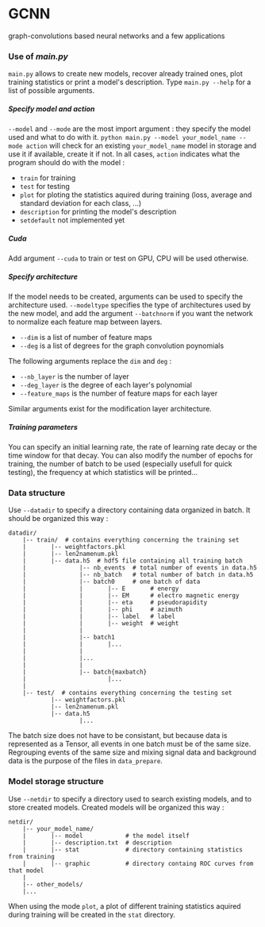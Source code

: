 # GCNN
graph-convolutions based neural networks and a few applications


### Use of _main.py_
`main.py` allows to create new models, recover already trained ones, plot training statistics or print a model's description.
Type `main.py --help` for a list of possible arguments.

##### Specify model and action
`--model` and `--mode` are the most import argument : they specify the model used and what to do with it.
`python main.py --model your_model_name --mode action`
will check for an existing `your_model_name` model in storage and use it if available, create it if not.
In all cases, `action` indicates what the program should do with the model :
- `train` for training
- `test` for testing
- `plot` for ploting the statistics aquired during training (loss, average and standard deviation for each class, ...)
- `description` for printing the model's description
- `setdefault` not implemented yet

##### Cuda
Add argument `--cuda` to train or test on GPU, CPU will be used otherwise.

##### Specify architecture
If the model needs to be created, arguments can be used to specify the architecture used.
`--modeltype` specifies the type of architectures used by the new model, and add the argument `--batchnorm` if you want the network to normalize each feature map between layers. 
- `--dim` is a list of number of feature maps
- `--deg` is a list of degrees for the graph convolution poynomials

The following arguments replace the `dim` and `deg` :
- `--nb_layer` is the number of layer
- `--deg_layer` is the degree of each layer's polynomial
- `--feature_maps` is the number of feature maps for each layer

Similar arguments exist for the modification layer architecture.

##### Training parameters
You can specify an initial learning rate, the rate of learning rate decay or the time window for that decay.
You can also modify the number of epochs for training, the number of batch to be used (especially usefull for quick testing), the frequency at which statistics will be printed...


### Data structure
Use `--datadir` to specify a directory containing data organized in batch. It should be organized this way :
```
datadir/
    |-- train/  # contains everything concerning the training set
    |       |-- weightfactors.pkl
    |       |-- len2namenum.pkl
    |       |-- data.h5  # hdf5 file containing all training batch
    |               |-- nb_events  # total number of events in data.h5
    |               |-- nb_batch   # total number of batch in data.h5
    |               |-- batch0     # one batch of data
    |               |       |-- E       # energy
    |               |       |-- EM      # electro magnetic energy
    |               |       |-- eta     # pseudorapidity
    |               |       |-- phi     # azimuth
    |               |       |-- label   # label
    |               |       |-- weight  # weight
    |               |
    |               |-- batch1
    |               |       |...
    |               |
    |               |...
    |               |
    |               |-- batch{maxbatch}
    |                       |...
    |
    |-- test/  # contains everything concerning the testing set
            |-- weightfactors.pkl
            |-- len2namenum.pkl
            |-- data.h5
                    |...
```
The batch size does not have to be consistant, but because data is represented as a Tensor, all events in one batch must be of the same size.
Regrouping events of the same size and mixing signal data and background data is the purpose of the files in `data_prepare`.


### Model storage structure
Use `--netdir` to specify a directory used to search existing models, and to store created models. Created models will be organized this way :
```
netdir/
    |-- your_model_name/
    |       |-- model            # the model itself
    |       |-- description.txt  # description
    |       |-- stat             # directory containing statistics from training
    |       |-- graphic          # directory containg ROC curves from that model
    |
    |-- other_models/
    |...
```
When using the mode `plot`, a plot of different training statistics aquired during training will be created in the `stat` directory.
